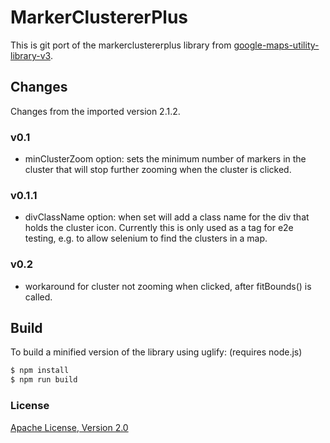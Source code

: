 # MarkerClustererPlus

This is git port of the markerclustererplus library from [google-maps-utility-library-v3](http://google-maps-utility-library-v3.googlecode.com/svn/trunk/markerclustererplus/).

## Changes

Changes from the imported version 2.1.2.

### v0.1

* minClusterZoom option: sets the minimum number of markers in the cluster that will stop further zooming when the cluster is clicked.

### v0.1.1

* divClassName option: when set will add a class name for the div that holds the cluster icon. Currently this is only used as a tag for e2e testing, e.g. to allow selenium to find the clusters in a map.

### v0.2

* workaround for cluster not zooming when clicked, after fitBounds() is called.

## Build

To build a minified version of the library using uglify:
(requires node.js)

```bash
$ npm install
$ npm run build
```

### License

[Apache License, Version 2.0](http://opensource.org/licenses/Apache-2.0)
